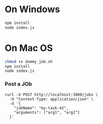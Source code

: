 # On Windows

```sh
npm install
node index.js
```

# On Mac OS

```sh
chmod +x dummy_job.sh
npm install
node index.js
```


### Post a JOb
```
curl -X POST http://localhost:3000/jobs \
  -H "Content-Type: application/json" \
  -d '{
    "jobName": "my-task-42",
    "arguments": ["arg1", "arg2"]
  }'
```